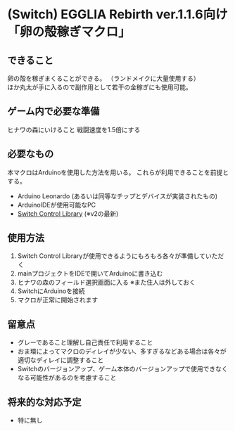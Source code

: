# (Switch) EGGLIA Rebirth ver.1.1.6向け 「卵の殻稼ぎマクロ」

## できること
卵の殻を稼ぎまくることができる。
（ランドメイクに大量使用する）  
ほか丸太が手に入るので副作用として若干の金稼ぎにも使用可能。

## ゲーム内で必要な準備
ヒナワの森にいけること
戦闘速度を1.5倍にする

## 必要なもの
本マクロはArduinoを使用した方法を用いる。  これらが利用できることを前提とする。
- Arduino Leonardo (あるいは同等なチップとデバイスが実装されたもの)
- ArduinoIDEが使用可能なPC
- [Switch Control Library](https://github.com/celclow/SwitchControlLibrary) (※v2の最新)

## 使用方法
1. Switch Control Libraryが使用できるようにもろもろ各々が準備していただく
2. mainプロジェクトをIDEで開いてArduinoに書き込む
3. ヒナワの森のフィールド選択画面に入る ※また住人は外しておく
4. SwitchにArduinoを接続
5. マクロが正常に開始されます

## 留意点
- グレーであること理解し自己責任で利用すること
- おま環によってマクロのディレイが少ない、多すぎるなどある場合は各々が適切なディレイに調整すること
- Switchのバージョンアップ、ゲーム本体のバージョンアップで使用できなくなる可能性があるのを考慮すること

## 将来的な対応予定
- 特に無し

